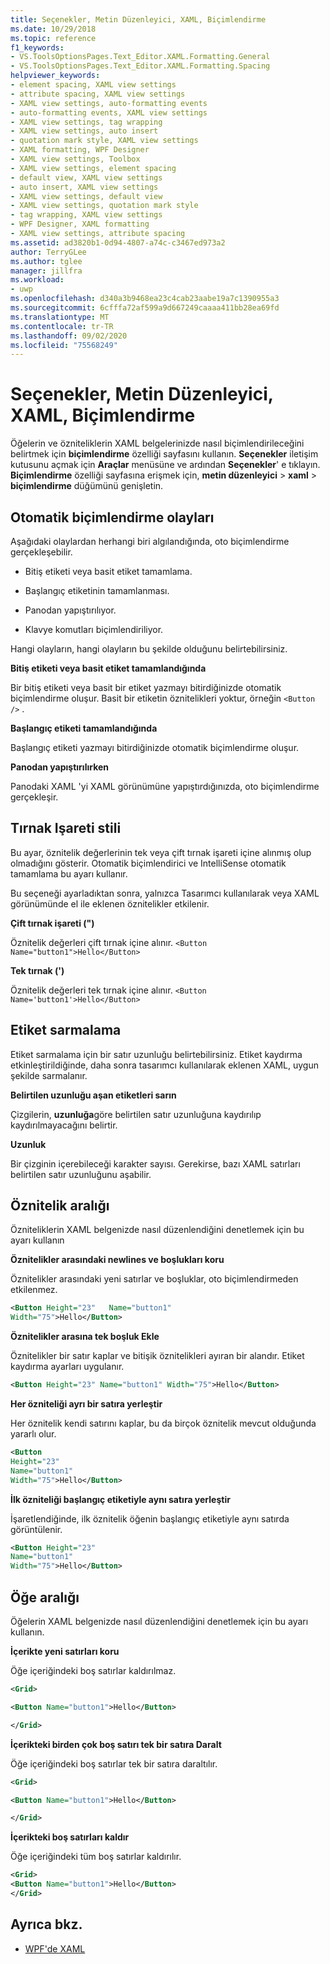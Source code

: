 ```yaml
---
title: Seçenekler, Metin Düzenleyici, XAML, Biçimlendirme
ms.date: 10/29/2018
ms.topic: reference
f1_keywords:
- VS.ToolsOptionsPages.Text_Editor.XAML.Formatting.General
- VS.ToolsOptionsPages.Text_Editor.XAML.Formatting.Spacing
helpviewer_keywords:
- element spacing, XAML view settings
- attribute spacing, XAML view settings
- XAML view settings, auto-formatting events
- auto-formatting events, XAML view settings
- XAML view settings, tag wrapping
- XAML view settings, auto insert
- quotation mark style, XAML view settings
- XAML formatting, WPF Designer
- XAML view settings, Toolbox
- XAML view settings, element spacing
- default view, XAML view settings
- auto insert, XAML view settings
- XAML view settings, default view
- XAML view settings, quotation mark style
- tag wrapping, XAML view settings
- WPF Designer, XAML formatting
- XAML view settings, attribute spacing
ms.assetid: ad3820b1-0d94-4807-a74c-c3467ed973a2
author: TerryGLee
ms.author: tglee
manager: jillfra
ms.workload:
- uwp
ms.openlocfilehash: d340a3b9468ea23c4cab23aabe19a7c1390955a3
ms.sourcegitcommit: 6cfffa72af599a9d667249caaaa411bb28ea69fd
ms.translationtype: MT
ms.contentlocale: tr-TR
ms.lasthandoff: 09/02/2020
ms.locfileid: "75568249"
---
```

# <a name="options-text-editor-xaml-formatting"></a>Seçenekler, Metin Düzenleyici, XAML, Biçimlendirme

Öğelerin ve özniteliklerin XAML belgelerinizde nasıl biçimlendirileceğini belirtmek için **biçimlendirme** özelliği sayfasını kullanın. **Seçenekler** iletişim kutusunu açmak için **Araçlar** menüsüne ve ardından **Seçenekler**' e tıklayın. **Biçimlendirme** özelliği sayfasına erişmek için, **metin düzenleyici**  >  **xaml**  >  **biçimlendirme** düğümünü genişletin.

## <a name="auto-formatting-events"></a>Otomatik biçimlendirme olayları

Aşağıdaki olaylardan herhangi biri algılandığında, oto biçimlendirme gerçekleşebilir.

- Bitiş etiketi veya basit etiket tamamlama.

- Başlangıç etiketinin tamamlanması.

- Panodan yapıştırılıyor.

- Klavye komutları biçimlendiriliyor.

Hangi olayların, hangi olayların bu şekilde olduğunu belirtebilirsiniz.

**Bitiş etiketi veya basit etiket tamamlandığında**

Bir bitiş etiketi veya basit bir etiket yazmayı bitirdiğinizde otomatik biçimlendirme oluşur. Basit bir etiketin öznitelikleri yoktur, örneğin `<Button />` .

**Başlangıç etiketi tamamlandığında**

Başlangıç etiketi yazmayı bitirdiğinizde otomatik biçimlendirme oluşur.

**Panodan yapıştırılırken**

Panodaki XAML 'yi XAML görünümüne yapıştırdığınızda, oto biçimlendirme gerçekleşir.

## <a name="quotation-mark-style"></a>Tırnak Işareti stili

Bu ayar, öznitelik değerlerinin tek veya çift tırnak işareti içine alınmış olup olmadığını gösterir. Otomatik biçimlendirici ve IntelliSense otomatik tamamlama bu ayarı kullanır.

Bu seçeneği ayarladıktan sonra, yalnızca Tasarımcı kullanılarak veya XAML görünümünde el ile eklenen öznitelikler etkilenir.

**Çift tırnak işareti (")**

Öznitelik değerleri çift tırnak içine alınır.
`<Button Name="button1">Hello</Button>`

**Tek tırnak (')**

Öznitelik değerleri tek tırnak içine alınır.
`<Button Name='button1'>Hello</Button>`

## <a name="tag-wrapping"></a>Etiket sarmalama

Etiket sarmalama için bir satır uzunluğu belirtebilirsiniz. Etiket kaydırma etkinleştirildiğinde, daha sonra tasarımcı kullanılarak eklenen XAML, uygun şekilde sarmalanır.

**Belirtilen uzunluğu aşan etiketleri sarın**

Çizgilerin, **uzunluğa**göre belirtilen satır uzunluğuna kaydırılıp kaydırılmayacağını belirtir.

**Uzunluk**

Bir çizginin içerebileceği karakter sayısı. Gerekirse, bazı XAML satırları belirtilen satır uzunluğunu aşabilir.

## <a name="attribute-spacing"></a>Öznitelik aralığı

Özniteliklerin XAML belgenizde nasıl düzenlendiğini denetlemek için bu ayarı kullanın

**Öznitelikler arasındaki newlines ve boşlukları koru**

Öznitelikler arasındaki yeni satırlar ve boşluklar, oto biçimlendirmeden etkilenmez.

```xml
<Button Height="23"   Name="button1"
Width="75">Hello</Button>
```

**Öznitelikler arasına tek boşluk Ekle**

Öznitelikler bir satır kaplar ve bitişik öznitelikleri ayıran bir alandır. Etiket kaydırma ayarları uygulanır.

```xml
<Button Height="23" Name="button1" Width="75">Hello</Button>
```

**Her özniteliği ayrı bir satıra yerleştir**

Her öznitelik kendi satırını kaplar, bu da birçok öznitelik mevcut olduğunda yararlı olur.

```xml
<Button
Height="23"
Name="button1"
Width="75">Hello</Button>
```

**İlk özniteliği başlangıç etiketiyle aynı satıra yerleştir**

İşaretlendiğinde, ilk öznitelik öğenin başlangıç etiketiyle aynı satırda görüntülenir.

```xml
<Button Height="23"
Name="button1"
Width="75">Hello</Button>
```

## <a name="element-spacing"></a>Öğe aralığı

Öğelerin XAML belgenizde nasıl düzenlendiğini denetlemek için bu ayarı kullanın.

**İçerikte yeni satırları koru**

Öğe içeriğindeki boş satırlar kaldırılmaz.

```xml
<Grid>

<Button Name="button1">Hello</Button>

</Grid>
```

**İçerikteki birden çok boş satırı tek bir satıra Daralt**

Öğe içeriğindeki boş satırlar tek bir satıra daraltılır.

```xml
<Grid>

<Button Name="button1">Hello</Button>

</Grid>
```

**İçerikteki boş satırları kaldır**

Öğe içeriğindeki tüm boş satırlar kaldırılır.

```xml
<Grid>
<Button Name="button1">Hello</Button>
</Grid>
```

## <a name="see-also"></a>Ayrıca bkz.

- [WPF'de XAML](/dotnet/framework/wpf/advanced/xaml-in-wpf)
